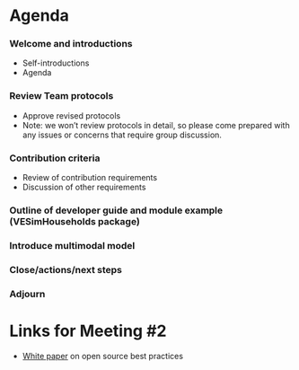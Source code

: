 # Agenda
### Welcome and introductions
* Self-introductions
* Agenda
### Review Team protocols
* Approve revised protocols
* Note: we won’t review protocols in detail, so please come prepared with any issues or concerns that require group discussion. 
### Contribution criteria
* Review of contribution requirements
* Discussion of other requirements
### Outline of developer guide and module example (VESimHouseholds package)
### Introduce multimodal model
### Close/actions/next steps
### Adjourn

# Links for Meeting #2
* [White paper](http://htmlpreview.github.io/?https://github.com/VisionEval/OSwhitepaper/blob/master/VEwhitepaper.html) on open source best practices
